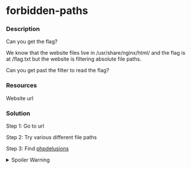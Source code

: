 # forbidden-paths

### Description

Can you get the flag?  

We know that the website files live in /usr/share/nginx/html/ and the flag is at /flag.txt but the website is filtering absolute file paths. 

Can you get past the filter to read the flag?

### Resources

Website url

### Solution

Step 1: Go to url

Step 2: Try various different file paths

Step 3: Find [phpdelusions](https://phpdelusions.net/articles/paths) 

<details>
    <summary>Spoiler Warning</summary> 
    Step 4: Try ../../../../flag.txt > FLAGTIME
</details>


